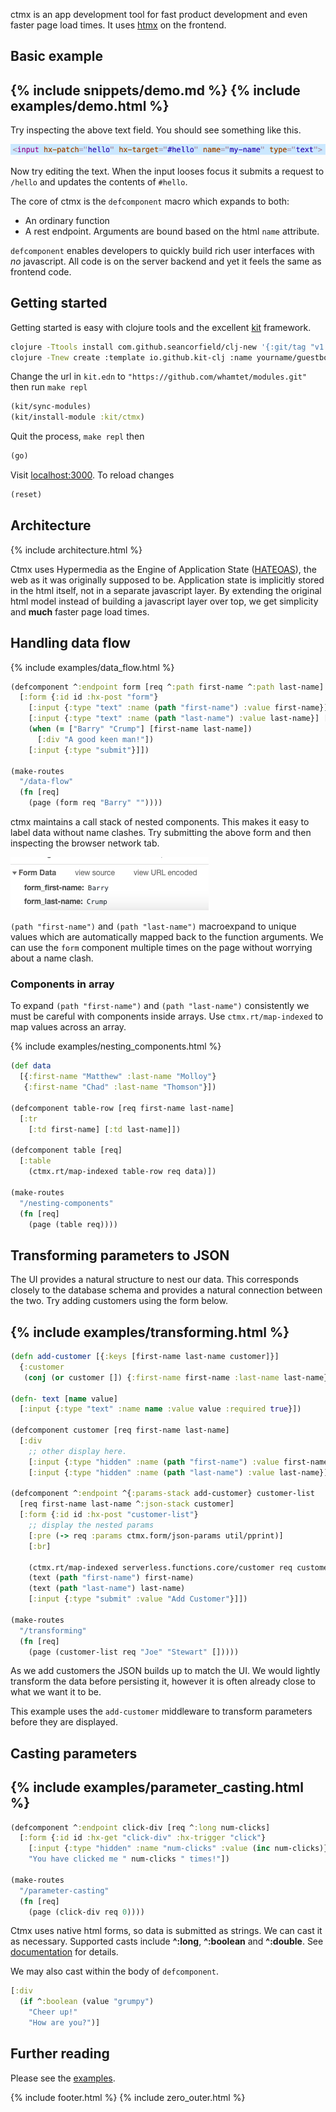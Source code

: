 ctmx is an app development tool for fast product development and even faster page load times.  It uses [htmx](https://htmx.org/) on the frontend.

## Basic example

{% include snippets/demo.md %}
{% include examples/demo.html %}
---
Try inspecting the above text field.  You should see something like this.

![](inspect.png)

Now try editing the text.  When the input looses focus it submits a request to `/hello` and updates the contents of `#hello`.

The core of ctmx is the `defcomponent` macro which expands to both:

- An ordinary function
- A rest endpoint.  Arguments are bound based on the html `name` attribute.

`defcomponent` enables developers to quickly build rich user interfaces with _no_ javascript.  All code is on the server backend and yet it feels the same as frontend code.

## Getting started

Getting started is easy with clojure tools and the excellent [kit](https://kit-clj.github.io) framework.

```bash
clojure -Ttools install com.github.seancorfield/clj-new '{:git/tag "v1.2.381"}' :as new
clojure -Tnew create :template io.github.kit-clj :name yourname/guestbook
```

Change the url in `kit.edn` to `"https://github.com/whamtet/modules.git"` then run `make repl`

```clojure
(kit/sync-modules)
(kit/install-module :kit/ctmx)
```

Quit the process, `make repl` then

```clojure
(go)
```

Visit [localhost:3000](http://localhost:3000).  To reload changes

```clojure
(reset)
```

## Architecture

{% include architecture.html %}

Ctmx uses Hypermedia as the Engine of Application State ([HATEOAS](https://en.wikipedia.org/wiki/HATEOAS)), the web as it was originally supposed to be.  Application state is implicitly stored in the html itself, not in a separate javascript layer.  By extending the original html model instead of building a javascript layer over top, we get simplicity and **much** faster page load times.

## Handling data flow

{% include examples/data_flow.html %}

```clojure
(defcomponent ^:endpoint form [req ^:path first-name ^:path last-name]
  [:form {:id id :hx-post "form"}
    [:input {:type "text" :name (path "first-name") :value first-name}] [:br]
    [:input {:type "text" :name (path "last-name") :value last-name}] [:br]
    (when (= ["Barry" "Crump"] [first-name last-name])
      [:div "A good keen man!"])
    [:input {:type "submit"}]])

(make-routes
  "/data-flow"
  (fn [req]
    (page (form req "Barry" ""))))
```

ctmx maintains a call stack of nested components.  This makes it easy to label data without name clashes.  Try submitting the above form and then inspecting the browser network tab.

![](network.png)

`(path "first-name")` and `(path "last-name")` macroexpand to unique values which are automatically mapped back to the function arguments.  We can use the `form` component multiple times on the page without worrying about a name clash.

### Components in array

To expand `(path "first-name")` and `(path "last-name")` consistently we must be careful with components inside arrays.  Use `ctmx.rt/map-indexed` to map values across an array.

{% include examples/nesting_components.html %}

```clojure
(def data
  [{:first-name "Matthew" :last-name "Molloy"}
   {:first-name "Chad" :last-name "Thomson"}])

(defcomponent table-row [req first-name last-name]
  [:tr
    [:td first-name] [:td last-name]])

(defcomponent table [req]
  [:table
    (ctmx.rt/map-indexed table-row req data)])

(make-routes
  "/nesting-components"
  (fn [req]
    (page (table req))))
```

## Transforming parameters to JSON

The UI provides a natural structure to nest our data.  This corresponds closely to the database schema and provides a natural connection between the two.  Try adding customers using the form below.

{% include examples/transforming.html %}
---
```clojure
(defn add-customer [{:keys [first-name last-name customer]}]
  {:customer
   (conj (or customer []) {:first-name first-name :last-name last-name})})

(defn- text [name value]
  [:input {:type "text" :name name :value value :required true}])

(defcomponent customer [req first-name last-name]
  [:div
    ;; other display here.
    [:input {:type "hidden" :name (path "first-name") :value first-name}]
    [:input {:type "hidden" :name (path "last-name") :value last-name}]])

(defcomponent ^:endpoint ^{:params-stack add-customer} customer-list
  [req first-name last-name ^:json-stack customer]
  [:form {:id id :hx-post "customer-list"}
    ;; display the nested params
    [:pre (-> req :params ctmx.form/json-params util/pprint)]
    [:br]

    (ctmx.rt/map-indexed serverless.functions.core/customer req customer)
    (text (path "first-name") first-name)
    (text (path "last-name") last-name)
    [:input {:type "submit" :value "Add Customer"}]])

(make-routes
  "/transforming"
  (fn [req]
    (page (customer-list req "Joe" "Stewart" []))))
```

As we add customers the JSON builds up to match the UI.  We would lightly transform the data before persisting it, however it is often already close to what we want it to be.

This example uses the `add-customer` middleware to transform parameters before they are displayed.

## Casting parameters

{% include examples/parameter_casting.html %}
---
```clojure
(defcomponent ^:endpoint click-div [req ^:long num-clicks]
  [:form {:id id :hx-get "click-div" :hx-trigger "click"}
    [:input {:type "hidden" :name "num-clicks" :value (inc num-clicks)}]
    "You have clicked me " num-clicks " times!"])

(make-routes
  "/parameter-casting"
  (fn [req]
    (page (click-div req 0))))
```

Ctmx uses native html forms, so data is submitted as strings.  We can cast it as necessary.  Supported casts include **^:long**, **^:boolean** and **^:double**. See [documentation](https://github.com/whamtet/ctmx#parameter-casting) for details.

We may also cast within the body of `defcomponent`.

```clojure
[:div
  (if ^:boolean (value "grumpy")
    "Cheer up!"
    "How are you?")]
```

## Further reading

Please see the [examples](examples).

{% include footer.html %}
{% include zero_outer.html %}
